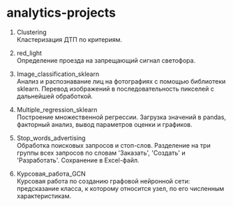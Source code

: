 # analytics-projects

1. Clustering <br/>
   Кластеризация ДТП по критериям.
   
2. red_light <br/>
   Определение проезда на запрещающий сигнал светофора.

3. Image_classification_sklearn <br/>
   Анализ и распознавание лиц на фотографиях с помощью библиотеки sklearn. Перевод изображений в последовательность 
   пикселей с дальнейшей обработкой.
   
4. Multiple_regression_sklearn <br/>
   Построение множественной регрессии. Загрузка значений в pandas, факторный анализ, вывод параметров оценки и графиков.

5. Stop_words_advertising <br/>
   Обработка поисковых запросов и стоп-слов. Разделение на три группы всех запросов по словам 'Заказать', 'Создать' и 'Разработать'.
   Сохранение в Excel-файл.
   
6. Курсовая_работа_GCN <br/>
   Курсовая работа по созданию графовой нейронной сети: предсказание класса, к которому относится узел, по его численным характеристикам.
